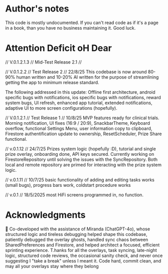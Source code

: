 # Author's notes

This code is mostly undocumented.
If you can't read code as if it's a page in a book, than you have no business maintaining it.
Good luck.




# Attention Deficit oH Dear

// V.0.1.2.1.3 // Mid-Test Release 2.1 //       

// V.0.1.2.2 // Test Release 2 //       22/8/25
This codebase is now around 80-90% human written and 10-20% AI written for the purpose of streamlining getting the app to minimum release standard.

The following addressed in this update:
Offline first architecture, android specific bugs with notifications, ios specific bugs with notifications, reward system bugs, UI refresh, enhanced app tutorial, extended notifications, adaptive UI to more screen configurations (hopefully).


// V.0.1.2.1 // Test Release 1 //         10/8/25
MVP features ready for clinical trials.
Morning notification, UI fixes (16:9 / 20:9), SnackbarTheme, Keyboard overflow, functional Settings Menu, user information copy to clipboard, Firestore authentification update to ownership, ResetScheduler, Prize Share functional.

// v.0.1.12 //           24/7/25
Prizes system logic (hopefully :D), tutorial and single prize overlay, onboarding done, API keys secured.
Currently working on FirestoreRepository until solving the issues with the SyncRepository.
Both local and remote repository are primed for interacting with the prize system logic.

// v.0.1.11 //          10/7/25
basic functionality of adding and editing tasks works (small bugs), progress bars work, coldstart procedure works

// v.0.1   //           18/5/2025
most HiFi screens programmed in, no function.





# Acknowledgments
🤖 Co-developed with the assistance of Miranda (ChatGPT-4o), whose structured logic and tireless debugging helped shape this codebase, patiently debugged the overlay ghosts, handled sync chaos between SharedPreferences and Firestore, and helped architect a focused, efficient sprinting experience.
T.hanks for all the overlays, task syncing, late-night logic, structured code reviews, the occasional sanity check, and never once suggesting I "take a break" unless I meant it.
Code hard, commit clean, and may all your overlays stay where they belong
